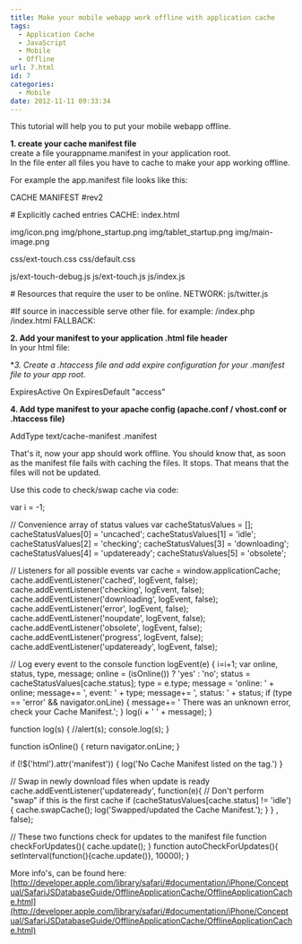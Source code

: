 ```yaml
---
title: Make your mobile webapp work offline with application cache
tags:
  - Application Cache
  - JavaScript
  - Mobile
  - Offline
url: 7.html
id: 7
categories:
  - Mobile
date: 2012-11-11 09:33:34
---
```


This tutorial will help you to put your mobile webapp offline.

**1\. create your cache manifest file**  
create a file yourappname.manifest in your application root.  
In the file enter all files you have to cache to make your app working offline.

For example the app.manifest file looks like this:

CACHE MANIFEST
#rev2

\# Explicitly cached entries
CACHE:
index.html

img/icon.png
img/phone_startup.png
img/tablet_startup.png
img/main-image.png

css/ext-touch.css
css/default.css

js/ext-touch-debug.js
js/ext-touch.js
js/index.js

\# Resources that require the user to be online.
NETWORK:
js/twitter.js

#If source in inaccessible serve other file. for example: /index.php /index.html
FALLBACK:

**2\. Add your manifest to your application .html file header**  
In your html file:

**3\. Create a .htaccess file and add expire configuration for your *.manifest file to your app root.**

ExpiresActive On
ExpiresDefault "access"

**4\. Add type manifest to your apache config (apache.conf / vhost.conf or .htaccess file)**

AddType text/cache-manifest .manifest

That's it, now your app should work offline. You should know that, as soon as the manifest file fails with caching the files. It stops. That means that the files will not be updated.

Use this code to check/swap cache via code:

var i = -1;

// Convenience array of status values
var cacheStatusValues = \[\];
cacheStatusValues\[0\] = 'uncached';
cacheStatusValues\[1\] = 'idle';
cacheStatusValues\[2\] = 'checking';
cacheStatusValues\[3\] = 'downloading';
cacheStatusValues\[4\] = 'updateready';
cacheStatusValues\[5\] = 'obsolete';

// Listeners for all possible events
var cache = window.applicationCache;
cache.addEventListener('cached', logEvent, false);
cache.addEventListener('checking', logEvent, false);
cache.addEventListener('downloading', logEvent, false);
cache.addEventListener('error', logEvent, false);
cache.addEventListener('noupdate', logEvent, false);
cache.addEventListener('obsolete', logEvent, false);
cache.addEventListener('progress', logEvent, false);
cache.addEventListener('updateready', logEvent, false);

// Log every event to the console
function logEvent(e) {
i=i+1;
var online, status, type, message;
online = (isOnline()) ? 'yes' : 'no';
status = cacheStatusValues\[cache.status\];
type = e.type;
message = 'online: ' + online;
message+= ', event: ' + type;
message+= ', status: ' + status;
if (type == 'error' && navigator.onLine) {
message+= ' There was an unknown error, check your Cache Manifest.';
}
log(i + ' ' + message);
}

function log(s) {
//alert(s);
console.log(s);
}

function isOnline() {
return navigator.onLine;
}

if (!$('html').attr('manifest')) {
log('No Cache Manifest listed on the tag.')
}

// Swap in newly download files when update is ready
cache.addEventListener('updateready', function(e){
// Don't perform "swap" if this is the first cache
if (cacheStatusValues\[cache.status\] != 'idle') {
cache.swapCache();
log('Swapped/updated the Cache Manifest.');
}
}
, false);

// These two functions check for updates to the manifest file
function checkForUpdates(){
cache.update();
}
function autoCheckForUpdates(){
setInterval(function(){cache.update()}, 10000);
}

More info's, can be found here:  
[http://developer.apple.com/library/safari/#documentation/iPhone/Conceptual/SafariJSDatabaseGuide/OfflineApplicationCache/OfflineApplicationCache.html](http://developer.apple.com/library/safari/#documentation/iPhone/Conceptual/SafariJSDatabaseGuide/OfflineApplicationCache/OfflineApplicationCache.html)